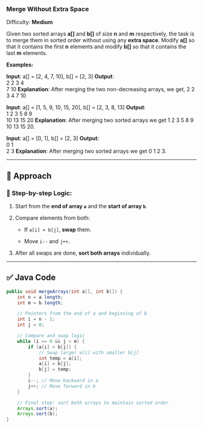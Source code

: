 ### Merge Without Extra Space

Difficulty: **Medium**

Given two sorted arrays **a[]** and **b[]** of size **n** and **m** respectively, the task is to merge them in sorted order without using any **extra space**. Modify **a[]** so that it contains the first **n** elements and modify **b[]** so that it contains the last **m** elements.

**Examples:**

**Input**: a[] = [2, 4, 7, 10], b[] = [2, 3]
**Output**:  
2 2 3 4  
7 10
**Explanation**: After merging the two non-decreasing arrays, we get, 2 2 3 4 7 10

**Input**: a[] = [1, 5, 9, 10, 15, 20], b[] = [2, 3, 8, 13]
**Output**:  
1 2 3 5 8 9  
10 13 15 20
**Explanation**: After merging two sorted arrays we get 1 2 3 5 8 9 10 13 15 20.

**Input**: a[] = [0, 1], b[] = [2, 3]
**Output**:  
0 1  
2 3
**Explanation**: After merging two sorted arrays we get 0 1 2 3.


-----------------------------------------
## 🧮 Approach

### 🔹 Step-by-step Logic:

1. Start from the **end of array `a`** and the **start of array `b`**.
    
2. Compare elements from both:
    
    - If `a[i] > b[j]`, **swap** them.
        
    - Move `i--` and `j++`.
        
3. After all swaps are done, **sort both arrays** individually.
    

---

## ✅ Java Code
```java
public void mergeArrays(int a[], int b[]) {
    int n = a.length;
    int m = b.length;

    // Pointers from the end of a and beginning of b
    int i = n - 1;
    int j = 0;

    // Compare and swap logic
    while (i >= 0 && j < m) {
        if (a[i] > b[j]) {
            // Swap larger a[i] with smaller b[j]
            int temp = a[i];
            a[i] = b[j];
            b[j] = temp;
        }
        i--; // Move backward in a
        j++; // Move forward in b
    }

    // Final step: sort both arrays to maintain sorted order
    Arrays.sort(a);
    Arrays.sort(b);
}

```